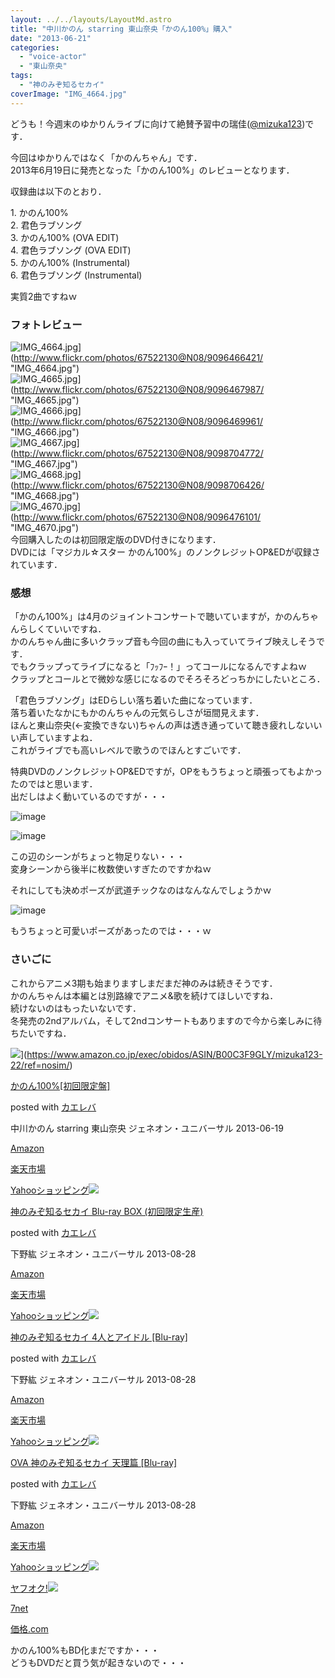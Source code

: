 ```yaml
---
layout: ../../layouts/LayoutMd.astro
title: "中川かのん starring 東山奈央「かのん100%」購入"
date: "2013-06-21"
categories: 
  - "voice-actor"
  - "東山奈央"
tags: 
  - "神のみぞ知るセカイ"
coverImage: "IMG_4664.jpg"
---
```


どうも！今週末のゆかりんライブに向けて絶賛予習中の瑞佳([@mizuka123](https://twitter.com/mizuka123))です．

今回はゆかりんではなく「かのんちゃん」です．  
2013年6月19日に発売となった「かのん100%」のレビューとなります．

収録曲は以下のとおり．

1\. かのん100%  
2\. 君色ラブソング  
3\. かのん100% (OVA EDIT)  
4\. 君色ラブソング (OVA EDIT)  
5\. かのん100% (Instrumental)  
6\. 君色ラブソング (Instrumental)

実質2曲ですねｗ

### フォトレビュー

![IMG_4664.jpg](/archive/images/9096466421_fec4ba7d2a_b.jpg)](http://www.flickr.com/photos/67522130@N08/9096466421/ "IMG_4664.jpg")  
![IMG_4665.jpg](/archive/images/9096467987_715e181669_b.jpg)](http://www.flickr.com/photos/67522130@N08/9096467987/ "IMG_4665.jpg")  
![IMG_4666.jpg](/archive/images/9096469961_fdb2fe05f1_b.jpg)](http://www.flickr.com/photos/67522130@N08/9096469961/ "IMG_4666.jpg")  
![IMG_4667.jpg](/archive/images/9098704772_7d5a5d8047_b.jpg)](http://www.flickr.com/photos/67522130@N08/9098704772/ "IMG_4667.jpg")  
![IMG_4668.jpg](/archive/images/9098706426_df1b9b9eca_b.jpg)](http://www.flickr.com/photos/67522130@N08/9098706426/ "IMG_4668.jpg")  
![IMG_4670.jpg](/archive/images/9096476101_2a5790ac8b_b.jpg)](http://www.flickr.com/photos/67522130@N08/9096476101/ "IMG_4670.jpg")  
今回購入したのは初回限定版のDVD付きになります．  
DVDには「マジカル☆スター かのん100%」のノンクレジットOP&EDが収録されています．

### 感想

「かのん100%」は4月のジョイントコンサートで聴いていますが，かのんちゃんらしくていいですね．  
かのんちゃん曲に多いクラップ音も今回の曲にも入っていてライブ映えしそうです．  
でもクラップってライブになると「ﾌｯﾌｰ！」ってコールになるんですよねｗ  
クラップとコールとで微妙な感じになるのでそろそろどっちかにしたいところ．

「君色ラブソング」はEDらしい落ち着いた曲になっています．  
落ち着いたなかにもかのんちゃんの元気らしさが垣間見えます．  
ほんと東山奈央(←変換できない)ちゃんの声は透き通っていて聴き疲れしないいい声していますよね．  
これがライブでも高いレベルで歌うのでほんとすごいです．

特典DVDのノンクレジットOP&EDですが，OPをもうちょっと頑張ってもよかったのではと思います．  
出だしはよく動いているのですが・・・

![image](/archive/images/image_thumb.png "image")
  
![image](/archive/images/image_thumb1.png "image")
  
この辺のシーンがちょっと物足りない・・・  
変身シーンから後半に枚数使いすぎたのですかねｗ

それにしても決めポーズが武道チックなのはなんなんでしょうかｗ

![image](/archive/images/image_thumb2.png "image")
  
もうちょっと可愛いポーズがあったのでは・・・ｗ

### さいごに

これからアニメ3期も始まりますしまだまだ神のみは続きそうです．  
かのんちゃんは本編とは別路線でアニメ&歌を続けてほしいですね．  
続けないのはもったいないです．  
冬発売の2ndアルバム，そして2ndコンサートもありますので今から楽しみに待ちたいですね．

![](/archive/images/51HXh3TevQL._SL160_.jpg)](https://www.amazon.co.jp/exec/obidos/ASIN/B00C3F9GLY/mizuka123-22/ref=nosim/)

[かのん100%\[初回限定盤\]](https://www.amazon.co.jp/exec/obidos/ASIN/B00C3F9GLY/mizuka123-22/ref=nosim/)

posted with [カエレバ](http://kaereba.com)

中川かのん starring 東山奈央 ジェネオン・ユニバーサル 2013-06-19

[Amazon](http://www.amazon.co.jp/gp/search?keywords=%82%A9%82%CC%82%F1%20%8F%89%89%F1%8C%C0%92%E8%94%D5&__mk_ja_JP=%83J%83%5E%83J%83i&tag=mizuka123-22 "アマゾン")

[楽天市場](http://hb.afl.rakuten.co.jp/hgc/032b53ee.4b34c5ee.0f4a541e.f440145e/?pc=http%3A%2F%2Fsearch.rakuten.co.jp%2Fsearch%2Fmall%2F%25E3%2581%258B%25E3%2581%25AE%25E3%2582%2593%2520%25E5%2588%259D%25E5%259B%259E%25E9%2599%2590%25E5%25AE%259A%25E7%259B%25A4%2F-%2Ff.1-p.1-s.1-sf.0-st.A-v.2%3Fx%3D0%26scid%3Daf_ich_link_urltxt%26m%3Dhttp%3A%2F%2Fm.rakuten.co.jp%2F "楽天市場")

[Yahooショッピング![](/archive/images/51tj8g7EpWL._SL160_.jpg)](//ck.jp.ap.valuecommerce.com/servlet/referral?sid=3066752&pid=881990642&vc_url=http%3A%2F%2Fshopping.search.yahoo.co.jp%2Fsearch%3FuIv%3Don%26ei%3DUTF-8%26tab_ex%3Dcommerce%26slider%3D0%26va%3D%25E3%2581%258B%25E3%2581%25AE%25E3%2582%2593%2520%25E5%2588%259D%25E5%259B%259E%25E9%2599%2590%25E5%25AE%259A%25E7%259B%25A4 "Yahooショッピング")

[神のみぞ知るセカイ Blu-ray BOX (初回限定生産)](https://www.amazon.co.jp/exec/obidos/ASIN/B00CEW5NPY/mizuka123-22/ref=nosim/)

posted with [カエレバ](http://kaereba.com)

下野紘 ジェネオン・ユニバーサル 2013-08-28

[Amazon](http://www.amazon.co.jp/gp/search?keywords=Blu-ray%20BOX&__mk_ja_JP=%83J%83%5E%83J%83i&tag=mizuka123-22 "アマゾン")

[楽天市場](http://hb.afl.rakuten.co.jp/hgc/032b53ee.4b34c5ee.0f4a541e.f440145e/?pc=http%3A%2F%2Fsearch.rakuten.co.jp%2Fsearch%2Fmall%2FBlu-ray%2520BOX%2F-%2Ff.1-p.1-s.1-sf.0-st.A-v.2%3Fx%3D0%26scid%3Daf_ich_link_urltxt%26m%3Dhttp%3A%2F%2Fm.rakuten.co.jp%2F "楽天市場")

[Yahooショッピング![](/archive/images/51yozGUkELL._SL160_.jpg)](//ck.jp.ap.valuecommerce.com/servlet/referral?sid=3066752&pid=881990642&vc_url=http%3A%2F%2Fshopping.search.yahoo.co.jp%2Fsearch%3FuIv%3Don%26ei%3DUTF-8%26tab_ex%3Dcommerce%26slider%3D0%26va%3DBlu-ray%2520BOX "Yahooショッピング")

[神のみぞ知るセカイ 4人とアイドル \[Blu-ray\]](https://www.amazon.co.jp/exec/obidos/ASIN/B00CEW5NNG/mizuka123-22/ref=nosim/)

posted with [カエレバ](http://kaereba.com)

下野紘 ジェネオン・ユニバーサル 2013-08-28

[Amazon](http://www.amazon.co.jp/gp/search?keywords=%82%DD%82%BC%92m%82%E9%83Z%83J%83C&__mk_ja_JP=%83J%83%5E%83J%83i&tag=mizuka123-22 "アマゾン")

[楽天市場](http://hb.afl.rakuten.co.jp/hgc/032b53ee.4b34c5ee.0f4a541e.f440145e/?pc=http%3A%2F%2Fsearch.rakuten.co.jp%2Fsearch%2Fmall%2F%25E3%2581%25BF%25E3%2581%259E%25E7%259F%25A5%25E3%2582%258B%25E3%2582%25BB%25E3%2582%25AB%25E3%2582%25A4%2F-%2Ff.1-p.1-s.1-sf.0-st.A-v.2%3Fx%3D0%26scid%3Daf_ich_link_urltxt%26m%3Dhttp%3A%2F%2Fm.rakuten.co.jp%2F "楽天市場")

[Yahooショッピング![](/archive/images/51coRX0wSiL._SL160_.jpg)](//ck.jp.ap.valuecommerce.com/servlet/referral?sid=3066752&pid=881990642&vc_url=http%3A%2F%2Fshopping.search.yahoo.co.jp%2Fsearch%3FuIv%3Don%26ei%3DUTF-8%26tab_ex%3Dcommerce%26slider%3D0%26va%3D%25E3%2581%25BF%25E3%2581%259E%25E7%259F%25A5%25E3%2582%258B%25E3%2582%25BB%25E3%2582%25AB%25E3%2582%25A4 "Yahooショッピング")

[OVA 神のみぞ知るセカイ 天理篇 \[Blu-ray\]](https://www.amazon.co.jp/exec/obidos/ASIN/B00CEW5MNC/mizuka123-22/ref=nosim/)

posted with [カエレバ](http://kaereba.com)

下野紘 ジェネオン・ユニバーサル 2013-08-28

[Amazon](http://www.amazon.co.jp/gp/search?keywords=%82%DD%82%BC%92m%82%E9%83Z%83J%83C%20%93V%97%9D%95%D1&__mk_ja_JP=%83J%83%5E%83J%83i&tag=mizuka123-22 "アマゾン")

[楽天市場](http://hb.afl.rakuten.co.jp/hgc/032b53ee.4b34c5ee.0f4a541e.f440145e/?pc=http%3A%2F%2Fsearch.rakuten.co.jp%2Fsearch%2Fmall%2F%25E3%2581%25BF%25E3%2581%259E%25E7%259F%25A5%25E3%2582%258B%25E3%2582%25BB%25E3%2582%25AB%25E3%2582%25A4%2520%25E5%25A4%25A9%25E7%2590%2586%25E7%25AF%2587%2F-%2Ff.1-p.1-s.1-sf.0-st.A-v.2%3Fx%3D0%26scid%3Daf_ich_link_urltxt%26m%3Dhttp%3A%2F%2Fm.rakuten.co.jp%2F "楽天市場")

[Yahooショッピング![](//ad.jp.ap.valuecommerce.com/servlet/gifbanner?sid=3066752&pid=881990642)](//ck.jp.ap.valuecommerce.com/servlet/referral?sid=3066752&pid=881990642&vc_url=http%3A%2F%2Fshopping.search.yahoo.co.jp%2Fsearch%3FuIv%3Don%26ei%3DUTF-8%26tab_ex%3Dcommerce%26slider%3D0%26va%3D%25E3%2581%25BF%25E3%2581%259E%25E7%259F%25A5%25E3%2582%258B%25E3%2582%25BB%25E3%2582%25AB%25E3%2582%25A4%2520%25E5%25A4%25A9%25E7%2590%2586%25E7%25AF%2587 "Yahooショッピング")

[ヤフオク!![](//ad.jp.ap.valuecommerce.com/servlet/gifbanner?sid=3066752&pid=881990645)](//ck.jp.ap.valuecommerce.com/servlet/referral?sid=3066752&pid=881990645&vc_url=http%3A%2F%2Fauctions.search.yahoo.co.jp%2Fsearch%3Fvo%3D%26ve%3D%26auccat%3D0%26aucminprice%3D%26aucmaxprice%3D%26aucmin_bidorbuy_price%3D%26aucmax_bidorbuy_price%3D%26loc_cd%3D0%26abatch%3D0%26istatus%3D0%26filtered%3D1%26ei%3DUTF-8%26tab_ex%3Dcommerce%26va%3D%25E3%2581%25BF%25E3%2581%259E%25E7%259F%25A5%25E3%2582%258B%25E3%2582%25BB%25E3%2582%25AB%25E3%2582%25A4%2520%25E5%25A4%25A9%25E7%2590%2586%25E7%25AF%2587 "ヤフオク!")

[7net](//ck.jp.ap.valuecommerce.com/servlet/referral?sid=3066752&pid=881990643&vc_url=http%3A%2F%2Fwww.7netshopping.jp%2Fall%2Fsearch_result%2F-%2Fbprice%2Foff%2Fsort%2F0%2Fkword_in%2F%25E3%2581%25BF%25E3%2581%259E%25E7%259F%25A5%25E3%2582%258B%25E3%2582%25BB%25E3%2582%25AB%25E3%2582%25A4%2520%25E5%25A4%25A9%25E7%2590%2586%25E7%25AF%2587%2FallGoods%2Fon%2Fsubmit.x%2F30%2Fdisp_result%2F1%2Fsubmit.y%2F9%2Fprvlg%2Foff%2Fnobuy%2Fon%2FsetProduct%2Foff%2Foop%2Fon%2Fctgy%2Fall%2FfromKeywordSearch%2Ftrue "セブンネットショッピング")

[価格.com](http://kakaku.com/search_results/%82%DD%82%BC%92m%82%E9%83Z%83J%83C%20%93V%97%9D%95%D1/ "kakakucom")

かのん100%もBD化まだですか・・・  
どうもDVDだと買う気が起きないので・・・
